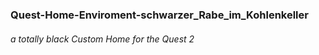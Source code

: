 ### Quest-Home-Enviroment-schwarzer_Rabe_im_Kohlenkeller
###### a totally black Custom Home for the Quest 2
